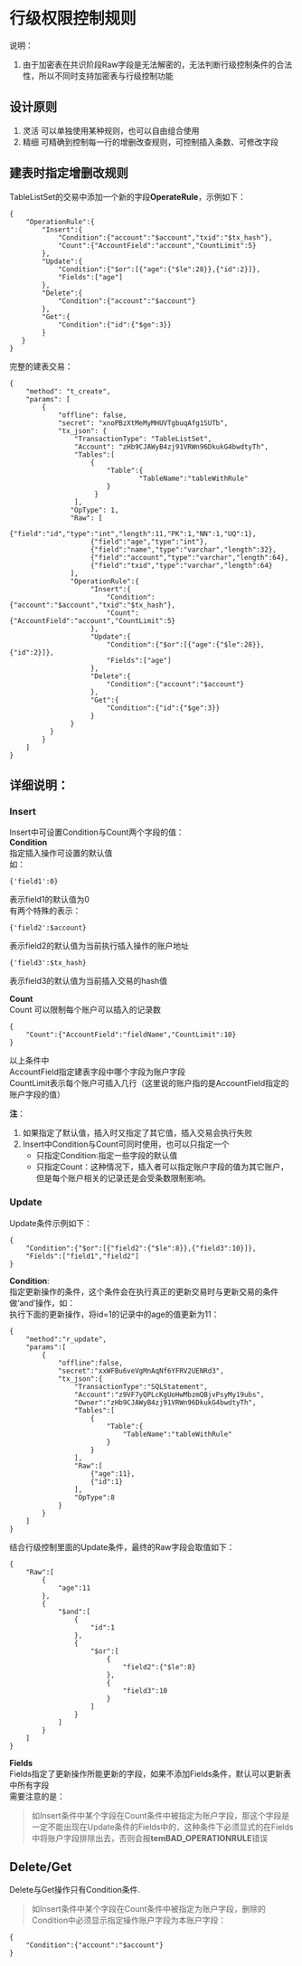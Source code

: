 # 行级权限控制规则
说明：
1. 由于加密表在共识阶段Raw字段是无法解密的，无法判断行级控制条件的合法性，所以不同时支持加密表与行级控制功能

## 设计原则
1. 灵活 可以单独使用某种规则，也可以自由组合使用
2. 精细 可精确到控制每一行的增删改查规则，可控制插入条数、可修改字段

## 建表时指定增删改规则
TableListSet的交易中添加一个新的字段**OperateRule**，示例如下：
```
{
    "OperationRule":{
        "Insert":{
            "Condition":{"account":"$account","txid":"$tx_hash"},
            "Count":{"AccountField":"account","CountLimit":5}
        },
        "Update":{
            "Condition":{"$or":[{"age":{"$le":28}},{"id":2}]},
            "Fields":["age"]
        },
        "Delete":{
            "Condition":{"account":"$account"}
        },
        "Get":{
            "Condition":{"id":{"$ge":3}}
        }
   }
}
```
完整的建表交易：
```
{
    "method": "t_create",
    "params": [
        {
            "offline": false,
            "secret": "xnoPBzXtMeMyMHUVTgbuqAfg1SUTb",
            "tx_json": {
                "TransactionType": "TableListSet",
                "Account": "zHb9CJAWyB4zj91VRWn96DkukG4bwdtyTh",
                "Tables":[
                    {
                        "Table":{
                                "TableName":"tableWithRule"
                        }
                     }
                ],
               "OpType": 1,
               "Raw": [
                    {"field":"id","type":"int","length":11,"PK":1,"NN":1,"UQ":1},
                    {"field":"age","type":"int"},
                    {"field":"name","type":"varchar","length":32},
                    {"field":"account","type":"varchar","length":64},
                    {"field":"txid","type":"varchar","length":64}
               ],
               "OperationRule":{
                    "Insert":{
                        "Condition":{"account":"$account","txid":"$tx_hash"},
                        "Count":{"AccountField":"account","CountLimit":5}
                    },
                    "Update":{
                        "Condition":{"$or":[{"age":{"$le":28}},{"id":2}]},
                        "Fields":["age"]
		            },
                    "Delete":{
                        "Condition":{"account":"$account"}
                    },
                    "Get":{
                        "Condition":{"id":{"$ge":3}}
                    }
               }
          }
        }
    ]
}
```
## 详细说明：
### Insert
Insert中可设置Condition与Count两个字段的值：<br>
**Condition** 
<br>指定插入操作可设置的默认值<br>
如：
```
{'field1':0}
```
表示field1的默认值为0<br>
有两个特殊的表示：
```
{'field2':$account}
```
表示field2的默认值为当前执行插入操作的账户地址
```
{'field3':$tx_hash}
```
表示field3的默认值为当前插入交易的hash值<br>


**Count**<br>
Count 可以限制每个账户可以插入的记录数<br>
```
{
    "Count":{"AccountField":"fieldName","CountLimit":10}
}
```
以上条件中<br>
AccountField指定建表字段中哪个字段为账户字段<br>
CountLimit表示每个账户可插入几行（这里说的账户指的是AccountField指定的账户字段的值）

**注**：
1. 如果指定了默认值，插入时又指定了其它值，插入交易会执行失败<br>
2. Insert中Condition与Count可同时使用，也可以只指定一个
    - 只指定Condition:指定一些字段的默认值
    - 只指定Count：这种情况下，插入者可以指定账户字段的值为其它账户，但是每个账户相关的记录还是会受条数限制影响。

### Update
Update条件示例如下：
```
{
    "Condition":{"$or":[{"field2":{"$le":8}},{"field3":10}]},
    "Fields":["field1","field2"]
}
```
**Condition**:<br>
指定更新操作的条件，这个条件会在执行真正的更新交易时与更新交易的条件做‘and’操作，如：<br>执行下面的更新操作，将id=1的记录中的age的值更新为11：
```
{
    "method":"r_update",
    "params":[
        {
            "offline":false,
            "secret":"xxWFBu6veVgMnAqNf6YFRV2UENRd3",
            "tx_json":{
                "TransactionType":"SQLStatement",
                "Account":"z9VF7yQPLcKgUoHwMbzmQBjvPsyMy19ubs",
                "Owner":"zHb9CJAWyB4zj91VRWn96DkukG4bwdtyTh",
                "Tables":[
                    {
                        "Table":{
                            "TableName":"tableWithRule"
                        }
                    }
                ],
                "Raw":[
                    {"age":11},
                    {"id":1}
                ],
                "OpType":8
            }
        }
    ]
}
```
结合行级控制里面的Update条件，最终的Raw字段会取值如下：
```
{
    "Raw":[
        {
            "age":11
        },
        {
            "$and":[
                {
                    "id":1
                },
                {
                    "$or":[
                        {
                            "field2":{"$le":8}
                        },
                        {
                            "field3":10
                        }
                    ]
                }
            ]
        }
    ]
}
```
**Fields**<br>
Fields指定了更新操作所能更新的字段，如果不添加Fields条件，默认可以更新表中所有字段<br>
需要注意的是：<br>
> 如Insert条件中某个字段在Count条件中被指定为账户字段，那这个字段是一定不能出现在Update条件的Fields中的，这种条件下必须显式的在Fields中将账户字段排除出去，否则会报**temBAD_OPERATIONRULE**错误 

## Delete/Get
Delete与Get操作只有Condition条件.<br>
> 如Insert条件中某个字段在Count条件中被指定为账户字段，删除的Condition中必须显示指定操作账户字段为本账户字段：
```
{
    "Condition":{"account":"$account"}
}
```





